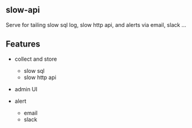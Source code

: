 slow-api
--------

Serve for tailing slow sql log, slow http api, and alerts via email, slack ...

## Features

- collect and store

  - slow sql
  - slow http api

- admin UI

- alert

  - email
  - slack
